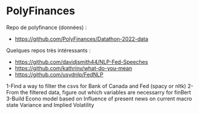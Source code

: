 # PolyFinances

Repo de polyfinance (données) :
- https://github.com/PolyFinances/Datathon-2022-data

Quelques repos très intéressants : 

- https://github.com/davidjsmith44/NLP-Fed-Speeches
- https://github.com/kathrinv/what-do-you-mean
- https://github.com/usydnlp/FedNLP

1-Find a way to filter the csvs for Bank of Canada and Fed (spacy or nltk)
2-From the filtered data, figure out which variables are necessarry for finBert
3-Build Econo model based on
  Influence of present news on current macro state
  Variance and Implied Volatility
  
  
